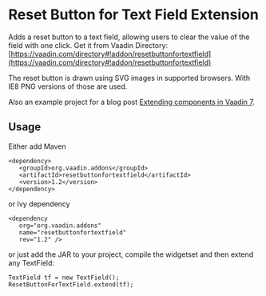# Reset Button for Text Field Extension #

Adds a reset button to a text field, allowing users to clear the value of the field with one click. Get it from Vaadin Directory: [https://vaadin.com/directory#!addon/resetbuttonfortextfield](https://vaadin.com/directory#!addon/resetbuttonfortextfield)

The reset button is drawn using SVG images in supported browsers. With IE8 PNG versions of those are used.

Also an example project for a blog post [Extending components in Vaadin 7](https://vaadin.com/blog/-/blogs/extending-components-in-vaadin-7).

## Usage ##
Either add Maven 

	<dependency>
	   <groupId>org.vaadin.addons</groupId>
	   <artifactId>resetbuttonfortextfield</artifactId>
	   <version>1.2</version>
	</dependency>

or Ivy dependency

	<dependency 
	   org="org.vaadin.addons" 
	   name="resetbuttonfortextfield" 
	   rev="1.2" />

or just add the JAR to your project, compile the widgetset and then extend any TextField:

    TextField tf = new TextField();
    ResetButtonForTextField.extend(tf);